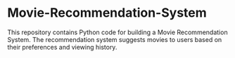 # Movie-Recommendation-System
This repository contains Python code for building a Movie Recommendation System. The recommendation system suggests movies to users based on their preferences and viewing history.

